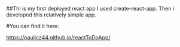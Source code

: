 ##Thi is my first deployed react app
I used create-react-app. Then i developed this relatively simple app. 

#You can find it here:

https://paulicz44.github.io/reactToDoApp/
